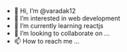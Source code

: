 - 👋 Hi, I’m @varadak12
- 👀 I’m interested in web development  
- 🌱 I’m currently learning reactjs 
- 💞️ I’m looking to collaborate on ...
- 📫 How to reach me ...

<!---
varadak12/varadak12 is a ✨ special ✨ repository because its `README.md` (this file) appears on your GitHub profile.
You can click the Preview link to take a look at your changes.
--->
